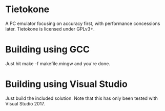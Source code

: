 # Tietokone
A PC emulator focusing on accuracy first, with performance concessions later.
Tietokone is licensed under GPLv3+.

# Building using GCC
Just hit make -f makefile.mingw and you're done.

# Building using Visual Studio
Just build the included solution. Note that this has only been tested with Visual Studio 2017.

